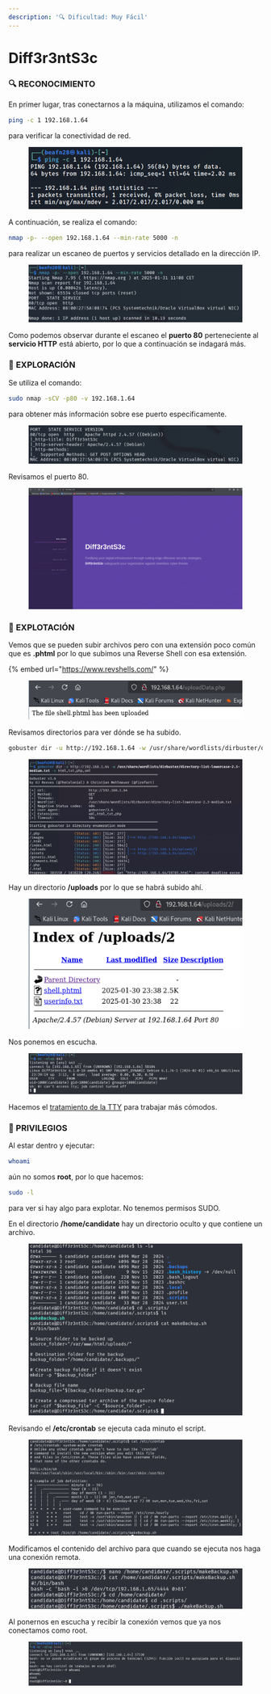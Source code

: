 ```yaml
---
description: '🔍 Dificultad: Muy Fácil'
---
```


# Diff3r3ntS3c

### 🔍 **RECONOCIMIENTO**

En primer lugar, tras conectarnos a la máquina, utilizamos el comando:

```bash
ping -c 1 192.168.1.64
```

para verificar la conectividad de red.

<figure><img src="../../.gitbook/assets/image (4) (1) (1) (1) (1) (1) (1) (1) (1) (1) (1) (1) (1) (1) (1) (1) (1) (1) (1) (1) (1) (1) (1) (1) (1) (1) (1) (1) (1) (1) (1) (1) (1) (1) (1) (1) (1) (1) (1) (1) (1) (1) (1) (1) (1) (1) (1) (1) (1) (1) (1).png" alt=""><figcaption></figcaption></figure>

A continuación, se realiza el comando:

```bash
nmap -p- --open 192.168.1.64 --min-rate 5000 -n
```

para realizar un escaneo de puertos y servicios detallado en la dirección IP.

<figure><img src="../../.gitbook/assets/image (1082).png" alt=""><figcaption></figcaption></figure>

Como podemos observar durante el escaneo el **puerto 80** perteneciente al **servicio HTTP** está abierto, por lo que a continuación se indagará más.

### 🔎 **EXPLORACIÓN**

Se utiliza el comando:

```bash
sudo nmap -sCV -p80 -v 192.168.1.64
```

para obtener más información sobre ese puerto específicamente.

<figure><img src="../../.gitbook/assets/image (1083).png" alt=""><figcaption></figcaption></figure>

Revisamos el puerto 80.&#x20;

<figure><img src="../../.gitbook/assets/Captura de pantalla 2025-01-31 111248.png" alt=""><figcaption></figcaption></figure>

### 🚀 **EXPLOTACIÓN**

Vemos que se pueden subir archivos pero con una extensión poco común que es **.phtml** por lo que subimos una Reverse Shell con esa extensión.

{% embed url="https://www.revshells.com/" %}

<figure><img src="../../.gitbook/assets/image (1088).png" alt=""><figcaption></figcaption></figure>

Revisamos directorios para ver dónde se ha subido.

```bash
gobuster dir -u http://192.168.1.64 -w /usr/share/wordlists/dirbuster/directory-list-lowercase-2.3-medium.txt -x html,txt,php,xml
```

<figure><img src="../../.gitbook/assets/image (1087).png" alt=""><figcaption></figcaption></figure>

Hay un directorio **/uploads** por lo que se habrá subido ahí.

<figure><img src="../../.gitbook/assets/image (1089).png" alt=""><figcaption></figcaption></figure>

Nos ponemos en escucha.

<figure><img src="../../.gitbook/assets/image (1090).png" alt=""><figcaption></figcaption></figure>

Hacemos el [tratamiento de la TTY](https://invertebr4do.github.io/tratamiento-de-tty/) para trabajar más cómodos.

### 🔐 PRIVILEGIOS

Al estar dentro y ejecutar:

```bash
whoami
```

aún no somos **root**, por lo que hacemos:

```bash
sudo -l
```

para ver si hay algo para explotar. No tenemos permisos SUDO.

En el directorio **/home/candidate** hay un directorio oculto y que contiene un archivo.&#x20;

<figure><img src="../../.gitbook/assets/image (1091).png" alt=""><figcaption></figcaption></figure>

Revisando el **/etc/crontab** se ejecuta cada minuto el script.

<figure><img src="../../.gitbook/assets/image (1092).png" alt=""><figcaption></figcaption></figure>

Modificamos el contenido del archivo para que cuando se ejecuta nos haga una conexión remota.

<figure><img src="../../.gitbook/assets/image (1094).png" alt=""><figcaption></figcaption></figure>

Al ponernos en escucha y recibir la conexión vemos que ya nos conectamos como root.

<figure><img src="../../.gitbook/assets/image (1093).png" alt=""><figcaption></figcaption></figure>

